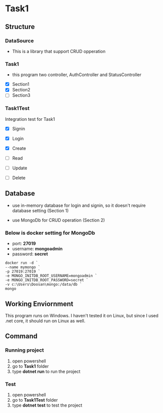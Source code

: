 # Task1

## Structure
### DataSource
- This is a library that support CRUD opperation

### Task1
- this program two controller, AuthController and StatusController
- [x] Section1
- [x] Section2
- [ ] Section3

### Task1Test
Integration test for Task1
- [x] Signin
- [x] Login
- [x] Create
- [ ] Read
- [ ] Update
- [ ] Delete


## Database
- use in-memory database for login and signin, so it doesn't require database setting (Section 1)

- use MongoDb for CRUD operation (Section 2)


### Below is docker setting for MongoDb
- port: **27019**
- username: **mongoadmin**
- password: **secret**
```
docker run -d `
--name mymongo `
-p 27019:27019 `
-e MONGO_INITDB_ROOT_USERNAME=mongoadmin `
-e MONGO_INITDB_ROOT_PASSWORD=secret `
-v c:\Users\Doosan\mongo:/data/db `
mongo
```

## Working Enviornment
This program runs on Windows. I haven't tested it on Linux, but since I used .net core, it should run on Linux as well. 

## Command
### Running project
1. open powershell
2. go to **Task1** folder
3. type **dotnet run** to run the project

### Test
1. open powershell
2. go to **Task1Test** folder
3. type **dotnet test** to test the project
